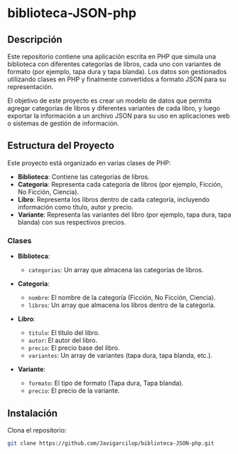 # biblioteca-JSON-php

## Descripción

Este repositorio contiene una aplicación escrita en PHP que simula una biblioteca con diferentes categorías de libros, cada uno con variantes de formato (por ejemplo, tapa dura y tapa blanda). Los datos son gestionados utilizando clases en PHP y finalmente convertidos a formato JSON para su representación.

El objetivo de este proyecto es crear un modelo de datos que permita agregar categorías de libros y diferentes variantes de cada libro, y luego exportar la información a un archivo JSON para su uso en aplicaciones web o sistemas de gestión de información.

## Estructura del Proyecto

Este proyecto está organizado en varias clases de PHP:

- **Biblioteca**: Contiene las categorías de libros.
- **Categoria**: Representa cada categoría de libros (por ejemplo, Ficción, No Ficción, Ciencia).
- **Libro**: Representa los libros dentro de cada categoría, incluyendo información como título, autor y precio.
- **Variante**: Representa las variantes del libro (por ejemplo, tapa dura, tapa blanda) con sus respectivos precios.

### Clases

- **Biblioteca**:  
  - `categorias`: Un array que almacena las categorías de libros.

- **Categoria**:  
  - `nombre`: El nombre de la categoría (Ficción, No Ficción, Ciencia).
  - `libros`: Un array que almacena los libros dentro de la categoría.

- **Libro**:  
  - `titulo`: El título del libro.
  - `autor`: El autor del libro.
  - `precio`: El precio base del libro.
  - `variantes`: Un array de variantes (tapa dura, tapa blanda, etc.).

- **Variante**:  
  - `formato`: El tipo de formato (Tapa dura, Tapa blanda).
  - `precio`: El precio de la variante.

## Instalación

Clona el repositorio:
```bash
git clone https://github.com/Javigarcilop/biblioteca-JSON-php.git



